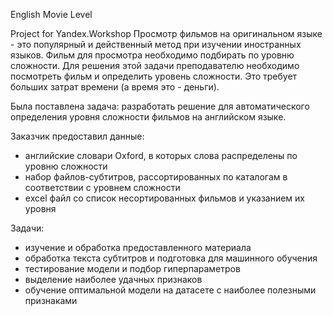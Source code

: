 English Movie Level

Project for Yandex.Workshop
Просмотр фильмов на оригинальном языке - это популярный и действенный метод при изучении иностранных языков.
Фильм для просмотра необходимо подбирать по уровню сложности.
Для решения этой задачи преподавателю необходимо посмотреть фильм и определить 
уровень сложности.
Это требует больших затрат времени (а время это - деньги).

Была поставлена задача: разработать решение для автоматического определения уровня сложности
фильмов на английском языке.

Заказчик предоставил данные:
- английские словари Oxford, в которых слова распределены по уровню сложности
- набор файлов-субтитров, рассортированных по каталогам в соответствии с уровнем сложности
- excel файл со список несортированных фильмов и указанием их уровня

Задачи:

- изучение и обработка предоставленного материала
- обработка текста субтитров и подготовка для машинного обучения
- тестирование модели и подбор гиперпараметров
- выделение наиболее удачных признаков
- обучение оптимальной модели на датасете с наиболее полезными признаками
